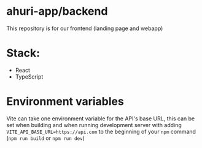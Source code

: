 # ahuri-app/backend

This repository is for our frontend (landing page and webapp)

# Stack:

- React
- TypeScript

# Environment variables

Vite can take one environment variable for the API's base URL, this can be set when building and when running development server with adding `VITE_API_BASE_URL=https://api.com` to the beginning of your `npm` command (`npm run build` or `npm run dev`)
